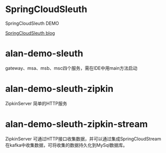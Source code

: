 # SpringCloudSleuth
SpringCloudSleuth DEMO

[SpringCloudSleuth blog](http://blog.spring-cloud.io/blog/sc-sleuth.html)

# alan-demo-sleuth

gateway、msa、msb、msc四个服务，需在IDE中用main方法启动

# alan-demo-sleuth-zipkin

ZipkinServer 简单的HTTP服务

# alan-demo-sleuth-zipkin-stream

ZipkinServer 可通过HTTP接口收集数据，并可以通过集成SpringCloudStream在kafka中收集数据，可将收集的数据持久化到MySql数据库。


